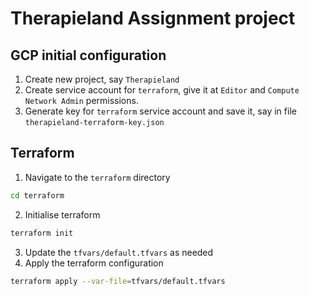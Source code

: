 # Therapieland Assignment project

## GCP initial configuration
1. Create new project, say `Therapieland`
2. Create service account for `terraform`, give it at `Editor` and `Compute Network Admin` permissions.
3. Generate key for `terraform` service account and save it, say in file `therapieland-terraform-key.json`

## Terraform
1. Navigate to the `terraform` directory
```bash
cd terraform
```
2. Initialise terraform
```bash
terraform init
```
3. Update the `tfvars/default.tfvars` as needed
4. Apply the terraform configuration
```bash
terraform apply --var-file=tfvars/default.tfvars
```